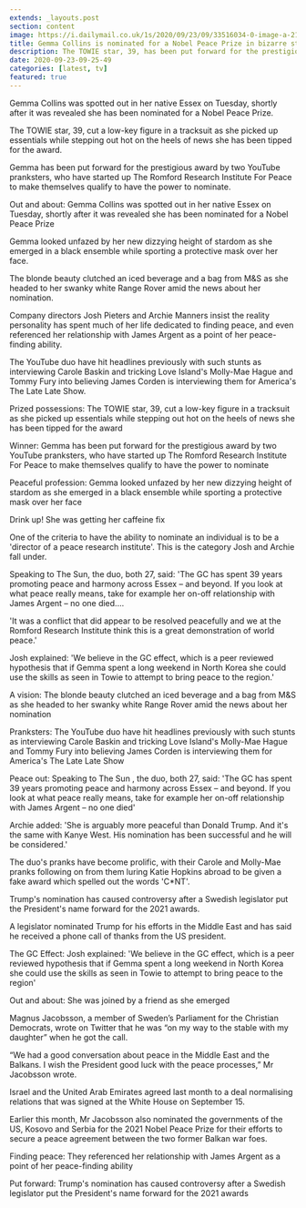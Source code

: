 ```yaml
---
extends: _layouts.post
section: content
image: https://i.dailymail.co.uk/1s/2020/09/23/09/33516034-0-image-a-21_1600848878130.jpg 
title: Gemma Collins is nominated for a Nobel Peace Prize in bizarre stunt by superfans  
description: The TOWIE star, 39, has been put forward for the prestigious award by two YouTube stars, who have started up The Romford Research Institute For Peace to make themselves qualify 
date: 2020-09-23-09-25-49 
categories: [latest, tv] 
featured: true 
--- 
```

Gemma Collins was spotted out in her native Essex on Tuesday, shortly after it was revealed she has been nominated for a Nobel Peace Prize. 

The TOWIE star, 39, cut a low-key figure in a tracksuit as she picked up essentials while stepping out hot on the heels of news she has been tipped for the award. 

Gemma has been put forward for the prestigious award by two YouTube pranksters, who have started up The Romford Research Institute For Peace to make themselves qualify to have the power to nominate. 

Out and about: Gemma Collins was spotted out in her native Essex on Tuesday, shortly after it was revealed she has been nominated for a Nobel Peace Prize

Gemma looked unfazed by her new dizzying height of stardom as she emerged in a black ensemble while sporting a protective mask over her face. 

The blonde beauty clutched an iced beverage and a bag from M&S as she headed to her swanky white Range Rover amid the news about her nomination.

Company directors Josh Pieters and Archie Manners insist the reality personality has spent much of her life dedicated to finding peace, and even referenced her relationship with James Argent as a point of her peace-finding ability. 

The YouTube duo have hit headlines previously with such stunts as interviewing Carole Baskin and tricking Love Island's Molly-Mae Hague and Tommy Fury into believing James Corden is interviewing them for America's The Late Late Show.

Prized possessions: The TOWIE star, 39, cut a low-key figure in a tracksuit as she picked up essentials while stepping out hot on the heels of news she has been tipped for the award

Winner: Gemma has been put forward for the prestigious award by two YouTube pranksters, who have started up The Romford Research Institute For Peace to make themselves qualify to have the power to nominate

Peaceful profession: Gemma looked unfazed by her new dizzying height of stardom as she emerged in a black ensemble while sporting a protective mask over her face

Drink up! She was getting her caffeine fix 

One of the criteria to have the ability to nominate an individual is to be a 'director of a peace research institute'. This is the category Josh and Archie fall under. 

Speaking to The Sun, the duo, both 27, said: 'The GC has spent 39 years promoting peace and harmony across Essex – and beyond. If you look at what peace really means, take for example her on-off relationship with James Argent – no one died....

'It was a conflict that did appear to be resolved peacefully and we at the Romford Research Institute think this is a great demonstration of world peace.'

Josh explained: 'We believe in the GC effect, which is a peer reviewed hypothesis that if Gemma spent a long weekend in North Korea she could use the skills as seen in Towie to attempt to bring peace to the region.'

A vision: The blonde beauty clutched an iced beverage and a bag from M&S as she headed to her swanky white Range Rover amid the news about her nomination

Pranksters: The YouTube duo have hit headlines previously with such stunts as interviewing Carole Baskin and tricking Love Island's Molly-Mae Hague and Tommy Fury into believing James Corden is interviewing them for America's The Late Late Show

Peace out: Speaking to The Sun , the duo, both 27, said: 'The GC has spent 39 years promoting peace and harmony across Essex – and beyond. If you look at what peace really means, take for example her on-off relationship with James Argent – no one died'

Archie added: 'She is arguably more peaceful than Donald Trump. And it's the same with Kanye West. His nomination has been successful and he will be considered.' 

The duo's pranks have become prolific, with their Carole and Molly-Mae pranks following on from them luring Katie Hopkins abroad to be given a fake award which spelled out the words 'C*NT'.

Trump's nomination has caused controversy after a Swedish legislator put the President's name forward for the 2021 awards. 

A legislator nominated Trump for his efforts in the Middle East and has said he received a phone call of thanks from the US president.

The GC Effect: Josh explained: 'We believe in the GC effect, which is a peer reviewed hypothesis that if Gemma spent a long weekend in North Korea she could use the skills as seen in Towie to attempt to bring peace to the region'

Out and about: She was joined by a friend as she emerged 

Magnus Jacobsson, a member of Sweden’s Parliament for the Christian Democrats, wrote on Twitter that he was “on my way to the stable with my daughter” when he got the call.

“We had a good conversation about peace in the Middle East and the Balkans. I wish the President good luck with the peace processes,” Mr Jacobsson wrote.

Israel and the United Arab Emirates agreed last month to a deal normalising relations that was signed at the White House on September 15.

Earlier this month, Mr Jacobsson also nominated the governments of the US, Kosovo and Serbia for the 2021 Nobel Peace Prize for their efforts to secure a peace agreement between the two former Balkan war foes.  

Finding peace: They referenced her relationship with James Argent as a point of her peace-finding ability

Put forward: Trump's nomination has caused controversy after a Swedish legislator put the President's name forward for the 2021 awards 

